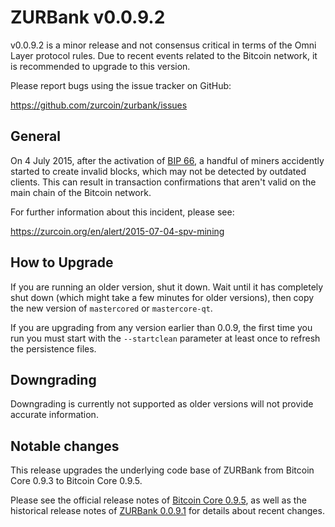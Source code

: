 ZURBank v0.0.9.2
==================

v0.0.9.2 is a minor release and not consensus critical in terms of the Omni Layer protocol rules. Due to recent events related to the Bitcoin network, it is recommended to upgrade to this version.

Please report bugs using the issue tracker on GitHub:

  https://github.com/zurcoin/zurbank/issues

General
-------

On 4 July 2015, after the activation of [BIP 66](https://github.com/zurcoin/bips/blob/master/bip-0066.mediawiki), a handful of miners accidently started to create invalid blocks, which may not be detected by outdated clients. This can result in transaction confirmations that aren't valid on the main chain of the Bitcoin network.

For further information about this incident, please see:

  https://zurcoin.org/en/alert/2015-07-04-spv-mining

How to Upgrade
--------------

If you are running an older version, shut it down. Wait until it has completely shut down (which might take a few minutes for older versions), then copy the new version of `mastercored` or `mastercore-qt`.

If you are upgrading from any version earlier than 0.0.9, the first time you run you must start with the `--startclean` parameter at least once to refresh the persistence files.

Downgrading
-----------

Downgrading is currently not supported as older versions will not provide accurate information.

Notable changes
---------------

This release upgrades the underlying code base of ZURBank from Bitcoin Core 0.9.3 to Bitcoin Core 0.9.5.

Please see the official release notes of [Bitcoin Core 0.9.5](release-notes.md), as well as the historical release notes of [ZURBank 0.0.9.1](release-notes/zurbank-0.0.9.1-release-notes.md) for details about recent changes.
